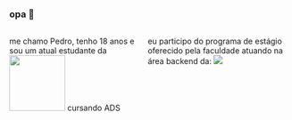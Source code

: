 ### opa 👋

<div style="display:flex">

me chamo Pedro, tenho 18 anos e sou
um atual estudante da <img src="https://github.com/scortuzzi/scortuzzi/assets/142420670/ea633199-ef63-4603-a5f4-354af2fe75e1" style="width: 100px"> cursando ADS

eu participo do programa de estágio oferecido pela faculdade atuando na área backend da:
<img src="https://github.com/scortuzzi/scortuzzi/assets/142420670/c116a241-7c78-4161-ab00-7886748728e6"/>


</div>
